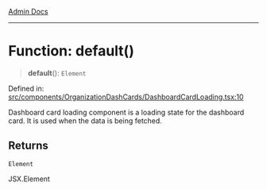 [Admin Docs](/)

***

# Function: default()

> **default**(): `Element`

Defined in: [src/components/OrganizationDashCards/DashboardCardLoading.tsx:10](https://github.com/gautam-divyanshu/talawa-admin/blob/10f2081e01fc4f6c0767e35f8c4ed3f09fb1baac/src/components/OrganizationDashCards/DashboardCardLoading.tsx#L10)

Dashboard card loading component is a loading state for the dashboard card. It is used when the data is being fetched.

## Returns

`Element`

JSX.Element
